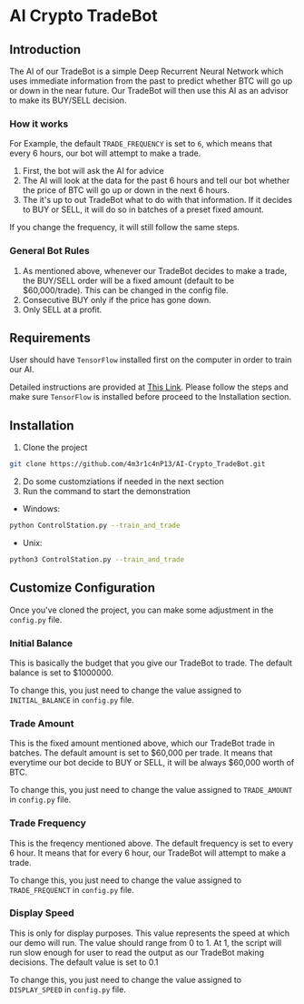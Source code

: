 # AI Crypto TradeBot 


## Introduction
The AI of our TradeBot is a simple Deep Recurrent Neural Network which uses immediate information from the past to predict whether BTC will go up or down in the near future.
Our TradeBot will then use this AI as an advisor to make its BUY/SELL decision.

### How it works
For Example, the default `TRADE_FREQUENCY` is set to `6`, which means that every 6 hours, our bot will attempt to make a trade.
1. First, the bot will ask the AI for advice
2. The AI will look at the data for the past 6 hours and tell our bot whether the price of BTC will go up or down in the next 6 hours.
3. The it's up to out TradeBot what to do with that information. If it decides to BUY or SELL, it will do so in batches of a preset fixed amount.

If you change the frequency, it will still follow the same steps.

### General Bot Rules
1. As mentioned above, whenever our TradeBot decides to make a trade, the BUY/SELL order will be a fixed amount (default to be $60,000/trade). This can be changed in the config file.
2. Consecutive BUY only if the price has gone down.
3. Only SELL at a profit.


## Requirements
User should have `TensorFlow` installed first on the computer in order to train our AI.

Detailed instructions are provided at [This Link](https://www.tensorflow.org/install/pip). Please follow the steps and make sure `TensorFlow` is installed
before proceed to the Installation section.

## Installation

1. Clone the project
```Bash
git clone https://github.com/4m3r1c4nP13/AI-Crypto_TradeBot.git
```
2. Do some customziations if needed in the next section 
3. Run the command to start the demonstration
- Windows:
```Bash
python ControlStation.py --train_and_trade
```
- Unix:
```Bash
python3 ControlStation.py --train_and_trade
```


## Customize Configuration
Once you've cloned the project, you can make some adjustment in the `config.py` file.

### Initial Balance
This is basically the budget that you give our TradeBot to trade. The default balance is set to $1000000.

To change this, you just need to change the value assigned to `INITIAL_BALANCE` in `config.py` file.

### Trade Amount
This is the fixed amount mentioned above, which our TradeBot trade in batches. The default amount is set to $60,000 per trade. It means that
everytime our bot decide to BUY or SELL, it will be always $60,000 worth of BTC.

To change this, you just need to change the value assigned to `TRADE_AMOUNT` in `config.py` file.

### Trade Frequency
This is the freqency mentioned above. The default frequency is set to every 6 hour. It means that for every 6 hour, our TradeBot will attempt to make a trade.

To change this, you just need to change the value assigned to `TRADE_FREQUENCT` in `config.py` file.

### Display Speed
This is only for display purposes. This value represents the speed at which our demo will run. The value should range from 0 to 1. At 1, the script will 
run slow enough for user to read the output as our TradeBot making decisions. The default value is set to 0.1

To change this, you just need to change the value assigned to `DISPLAY_SPEED` in `config.py` file.
